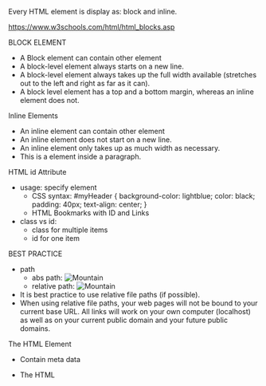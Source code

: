 Every HTML element is display as: block and inline.

https://www.w3schools.com/html/html_blocks.asp

BLOCK ELEMENT
- A Block element can contain other element
- A block-level element always starts on a new line.
- A block-level element always takes up the full width available (stretches out to the left and right as far as it can).
- A block level element has a top and a bottom margin, whereas an inline element does not.

Inline Elements
- An inline element can contain other element
- An inline element does not start on a new line.
- An inline element only takes up as much width as necessary.
- This is a <span> element inside a paragraph.

HTML id Attribute
- usage: specify element
    - CSS syntax:
        #myHeader {
            background-color: lightblue;
            color: black;
            padding: 40px;
            text-align: center;
        }
    - HTML Bookmarks with ID and Links
- class vs id:
    - class for multiple items
    - id for one item

BEST PRACTICE
- path
    - abs path: <img src="https://www.w3schools.com/images/picture.jpg" alt="Mountain">
    - relative path: <img src="../images/picture.jpg" alt="Mountain">
- It is best practice to use relative file paths (if possible).
- When using relative file paths, your web pages will not be bound to your current base URL. All links will work on your own computer (localhost) as well as on your current public domain and your future public domains.

The HTML <head> Element
- Contain meta data
- The HTML <title> Element
    - Document (tab) title
    - Required for HTML documents
    - important for search engine optimization (SEO)
- The HTML <style> Element
    eg : <style>
            body {background-color: powderblue;}
            h1 {color: red;}
            p {color: blue;}
        </style>
- The HTML <link> Element: <link rel="stylesheet" href="mystyle.css">
- The HTML <meta> Element
    - <meta charset="UTF-8"> //character format
    - <meta name="keywords" content="HTML, CSS, JavaScript"> //key words for search engine
    - <meta name="viewport" content="width=device-width, initial-scale=1.0">    
        - width=device-width part sets the width
        - initial-scale=1.0 part sets the initial zoom level 

- The HTML <script> Element
    - <script>
        function myFunction() {
            document.getElementById("demo").innerHTML = "Hello JavaScript!";
        }
    </script>

HTML Layout Elements: https://www.w3schools.com/html/html_layout.asp
- <header> - Defines a header for a document or a section
- <nav> - Defines a set of navigation links
- <section> - Defines a section in a document
- <footer> - Defines a footer for a document or a section

HTML Layout Techniques
There are four different techniques to create multicolumn layouts
- CSS framework
    - Bootrap or W3.CSS
- CSS float property
    - advantage: 
        - can do entire web layouts (with float and position)
        - easy to learn:  just need to remember how the <i>float<i> and <i>clear<i> properties work
    - disadvantage:
        -  tied to the document flow, which may harm the flexibility.
- CSS flexbox
    - the page layout must accommodate different screen sizes and different display devices.
    - recommended way
- CSS grid
    - pretty advanced way of styling
    - easier to design


What is Responsive Web Design?
- Idea: Responsive Web Design is about using HTML and CSS to automatically resize, hide, shrink, or enlarge, a website, to make it look good on all devices (desktops, tablets, and phones)
- Responsive Images
    - If the CSS width property is set to 100%, the image will be responsive and scale up and down:
        - eg: <img src="img_girl.jpg" style="width:100%;">
        - the image can be scaled up to be larger than its original size. resolve by using max-witdth
    - Using the max-width Property
        - set to 100% to restrict upper scale
        - eg: <img src="img_girl.jpg" style="max-width:100%;height:auto;">
    - Using tag <picture/>

- Responsive Text Size
    - "vw" unit, which means the "viewport width" => varied by viewport width
    - 1vw = 1% of viewport width. If the viewport is 50cm wide, 1vw is 0.5cm.

- Media Queries
    - you can define completely different styles
    - eg: 
    .left, .right {
        float: left;
        width: 20%; /* The width is 20%, by default */
    }

    .main {
        float: left;
        width: 60%; /* The width is 60%, by default */
    }

    /* Use a media query to add a breakpoint at 800px => multirow */
    @media screen and (max-width: 800px) {
        .left, .main, .right {
            width: 100%; /* The width is 100%, when the viewport is 800px or smaller */
        }
    }

Computer code format: https://www.w3schools.com/html/html_computercode_elements.asp
- <code>	Defines programming code
- <kbd>	    Defines keyboard input (mini and diff state)
- <samp>	Defines computer output

Best Practices: 
1. Always Quote Attribute Values
- Good: <table class="striped">
- Bad: <table class=striped>
- Very bad: <table class=table striped>

2. Always Specify alt, width, and height for Images
- Good: <img src="html5.gif" alt="HTML5" style="width:128px;height:128px">
- Bad: <img src="html5.gif">

3. Avoid redundant space
4. Advoid Long Code lines
5. Do not add blank lines, spaces, or indentations without a reason.
6. Never Skip the <title> Element
- Important for SEO

7. Add the lang Attribute (This is meant to assist search engines and browsers.)
8. Meta Data (To ensure proper interpretation and correct search engine indexing)
9. Setting The Viewport
- eg: <meta name="viewport" content="width=device-width, initial-scale=1.0">
10. Using Style Sheets
- Use simple syntax for linking to style sheets (the type attribute is not necessary)
11. Loading JavaScript in HTML
- load from seperate source file is recommended: <script src="myscript.js">
12. Differences Between .htm and .html? (no diff)
13. Default Filenames
- "index.html", "index.htm", "default.html", or "default.htm".


HTML Entities
- syntax: 
    - &entity_name; - eg: &lt; 
    - &#entity_number; - eg: &#60;
- common entity
    - &nbsp; - not breaking words
- ref: 
    - https://www.w3schools.com/html/html_entities.asp
    - https://www.w3schools.com/html/html_symbols.asp
    - https://www.w3schools.com/html/html_emojis.asp
Using Emojis in HTML
- set <meta charset="UTF-8">
- some emoji example: 
    😄 is 128516
    😍 is 128525
    💗 is 128151

HTML Uniform Resource Locators
- def: A URL is another word for a web address.

- usage: used to address a document (or other data) on the web.
    - eg:  https://www.w3schools.com/html/default.asp - define address to access the doc default.asp
           https://www.w3schools.com/ - define address to access the html index.html

- syntax: <span>scheme://prefix.domain:port/path/filename<span>
    scheme - defines the type of Internet service (most common is http or https)
    prefix - defines a domain prefix (default for http is www)
    domain - defines the Internet domain name (like w3schools.com)
    port - defines the port number at the host (default for http is 80)
    path - defines a path at the server (If omitted: the root directory of the site)
    filename - defines the name of a document or resource

- ref: https://www.w3schools.com/html/html_urlencode.asp
- URL Encoding
    - URLs can only be sent over the Internet using the ASCII character-set. If a URL contains characters outside the ASCII set, the URL has to be converted.
    - URL encoding replaces non-ASCII characters with a "%" followed by hexadecimal digits.
        eg: £	%A3, ©	%A9

HTML Versus XHTML
- XHTML is a stricter, more XML-based version of HTML.
- concepts
    XHTML stands for EXtensible HyperText Markup Language
    XHTML is a stricter, more XML-based version of HTML
    XHTML is HTML defined as an XML application
    XHTML is supported by all major browsers


CANVAS AND SVG
- ref: https://www.w3schools.com/html/html5_svg.asp

HTML MEDIA
- list supported media: https://www.w3schools.com/html/html_media.asp


WEB STORAGE API
- local/session storage vs cookies (frm server and have to be request all the time)
- ref: https://www.w3schools.com/html/html5_webstorage.asp

WEB WORKER API
- ref: https://www.youtube.com/watch?v=1QFTfbDXJCI&ab_channel=AtilaIO
- ref2: https://www.w3schools.com/html/html5_webworkers.asp